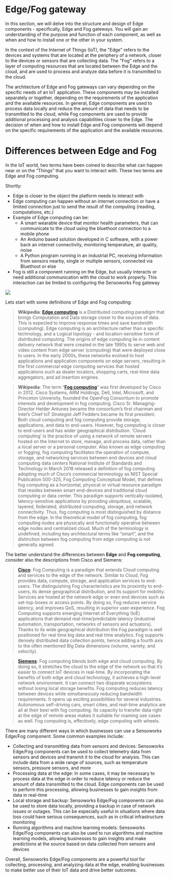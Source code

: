 # Edge/Fog gateway

In this section, we will delve into the structure and design of Edge components - specifically, Edge and Fog gateways. You will gain an understanding of the purpose and function of each component, as well as when and how to install one or the other in your system.

In the context of the Internet of Things (IoT), the "Edge" refers to the devices and systems that are located at the periphery of a network, closer to the devices or sensors that are collecting data. The "Fog" refers to a layer of computing resources that are located between the Edge and the cloud, and are used to process and analyze data before it is transmitted to the cloud.

The architecture of Edge and Fog gateways can vary depending on the specific needs of an IoT application. These components may be installed separately or together, depending on the requirements of the application and the available resources. In general, Edge components are used to process data locally and reduce the amount of data that needs to be transmitted to the cloud, while Fog components are used to provide additional processing and analysis capabilities closer to the Edge. The decision of when and how to install Edge and Fog components will depend on the specific requirements of the application and the available resources.

# Differences between Edge and Fog

In the IoT world, two terms have been coined to describe what can happen near or on the “Things” that you want to interact with. These two terms are Edge and Fog computing.

Shortly:

- Edge is closer to the object the platform needs to interact with
- Edge computing can happen without an internet connection or have a limited connection just to send the result of the computing (reading, computations, etc.)
- Example of Edge computing can be:
  - A smart wearable device that monitor health parameters, that can communicate to the cloud using the bluethoot connection to a mobile phone
  - An Arduino based solution developed in C software, with a power back an internet connectivity, monitoring temperature, air quality, noise
  - A Python program running in an industrial PC, receiving information from sensors nearby, single or multiple sensors, connected via Bluethoot or else
- Fog is still a component running on the Edge, but usually interacts or need additional communication with the cloud to work properly. This interaction can be limited to configuring the Sensoworks Fog gateway

![](/sensoworks-docs/images/sensoworks-edge-fog-architecture.jpg)

Lets start with some definitions of Edge and Fog computing:

> **Wikipedia**: **[Edge computing](https://en.wikipedia.org/wiki/Edge_computing)** is a Distributed computing paradigm that brings Computation and Data storage closer to the sources of data. This is expected to improve response times and save bandwidth (computing). Edge computing is an architecture rather than a specific technology, and a Logical topology - and location-sensitive form of distributed computing. The origins of edge computing lie in content delivery network that were created in the late 1990s to serve web and video content from edge server (computing) that were deployed close to users. In the early 2000s, these networks evolved to host applications and application components on edge servers, resulting in the first commercial edge computing services that hosted applications such as dealer locators, shopping carts, real-time data aggregators, and ad insertion engines.

> **Wikipedia**: The term “**[Fog computing](https://en.wikipedia.org/wiki/Fog_computing)**” was first developed by Cisco in 2012. Cisco Systems, ARM Holdings, Dell, Intel, Microsoft, and Princeton University, founded the OpenFog Consortium to promote interests and development in fog computing. Cisco Sr. Managing-Director Helder Antunes became the consortium’s first chairman and Intel’s Chief IoT Strategist Jeff Fedders became its first president. Both cloud computing and fog computing provide storage, applications, and data to end-users. However, fog computing is closer to end-users and has wider geographical distribution. ‘Cloud computing’ is the practice of using a network of remote servers hosted on the Internet to store, manage, and process data, rather than a local server or a personal computer. Also known as edge computing or fogging, fog computing facilitates the operation of compute, storage, and networking services between end devices and cloud computing data centers National Institute of Standards and Technology in March 2018 released a definition of fog computing adopting much of Cisco’s commercial terminology as NIST Special Publication 500-325, Fog Computing Conceptual Model, that defines fog computing as a horizontal, physical or virtual resource paradigm that resides between smart end-devices and traditional cloud computing or data center. This paradigm supports vertically-isolated, latency-sensitive applications by providing ubiquitous, scalable, layered, federated, distributed computing, storage, and network connectivity. Thus, fog computing is most distinguished by distance from the edge. In the theoretical model of fog computing, fog computing nodes are physically and functionally operative between edge nodes and centralized cloud. Much of the terminology is undefined, including key architectural terms like “smart”, and the distinction between fog computing from edge computing is not generally agreed.

The better understand the differences between **Edge** and **Fog computing**, consider also the descriptions from Cisco and Siemens:

> [**Cisco**](https://www.cisco.com/): Fog Computing is a paradigm that extends Cloud computing and services to the edge of the network. Similar to Cloud, Fog provides data, compute, storage, and application services to end-users. The distinguishing Fog characteristics are its proximity to end-users, its dense geographical distribution, and its support for mobility. Services are hosted at the network edge or even end devices such as set-top-boxes or access points. By doing so, Fog reduces service latency, and improves QoS, resulting in superior user-experience. Fog Computing supports emerging Internet of Everything (IoE) applications that demand real-time/predictable latency (industrial automation, transportation, networks of sensors and actuators). Thanks to its wide geographical distribution the Fog paradigm is well positioned for real time big data and real time analytics. Fog supports densely distributed data collection points, hence adding a fourth axis to the often mentioned Big Data dimensions (volume, variety, and velocity).

> [**Siemens**](https://www.siemens.com/): Fog computing blends both edge and cloud computing. By doing so, it stretches the cloud to the edge of the network so that it’s easier to connect IoT devices in real-time. By incorporating the benefits of both edge and cloud technology, it achieves a high-level network environment. It can connect two disparate ecosystems without losing local storage benefits. Fog computing reduces latency between devices while simultaneously reducing bandwidth requirements. It opens up exciting possibilities for several industries. Autonomous self-driving cars, smart cities, and real-time analytics are all at their best with fog computing. Its capacity to transfer data right at the edge of remote areas makes it suitable for roaming use cases as well. Fog computing is, effectively, edge computing with wheels.

There are many different ways in which businesses can use a Sensoworks Edge/Fog component. Some common examples include:

- Collecting and transmitting data from sensors and devices: Sensoworks Edge/Fog components can be used to collect telemetry data from sensors and devices and transmit it to the cloud for analysis. This can include data from a wide range of sources, such as temperature sensors, pressure sensors, and more
- Processing data at the edge: In some cases, it may be necessary to process data at the edge in order to reduce latency or reduce the amount of data transmitted to the cloud. Edge components can be used to perform this processing, allowing businesses to gain insights from data in real-time
- Local storage and backup: Sensoworks Edge/Fog components can also be used to store data locally, providing a backup in case of network issues or outages. This can be especially useful in situations where data loss could have serious consequences, such as in critical infrastructure monitoring
- Running algorithms and machine learning models: Sensoworks Edge/Fog components can also be used to run algorithms and machine learning models, allowing businesses to gain insights and make predictions at the source based on data collected from sensors and devices

Overall, Sensoworks Edge/Fog components are a powerful tool for collecting, processing, and analyzing data at the edge, enabling businesses to make better use of their IoT data and drive better outcomes.
